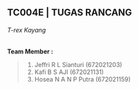 ## TC004E | TUGAS RANCANG

###### T-rex Kayang
**Team Member :**
>1. Jeffri R L Sianturi (672021203)
>2. Kafi B S AJI (672021131)
>3. Hosea N A N P Putra (672021159)
